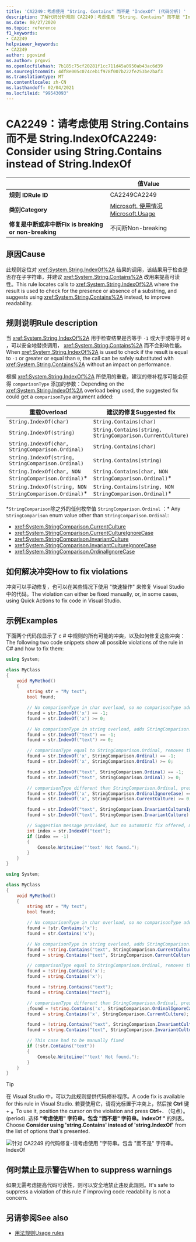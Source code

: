 ```yaml
---
title: 'CA2249：考虑使用 "String. Contains" 而不是 "IndexOf" (代码分析) '
description: 了解代码分析规则 CA2249：考虑使用 "String. Contains" 而不是 "IndexOf"
ms.date: 08/27/2020
ms.topic: reference
f1_keywords:
- CA2249
helpviewer_keywords:
- CA2249
author: pgovind
ms.author: prgovi
ms.openlocfilehash: 7b185c75cf20281f1cc711d45a0950ab43ac6d39
ms.sourcegitcommit: 4df8e005c074ceb1f978f007b222fe253be2baf3
ms.translationtype: MT
ms.contentlocale: zh-CN
ms.lasthandoff: 02/04/2021
ms.locfileid: "99543093"
---
```

# <a name="ca2249-consider-using-stringcontains-instead-of-stringindexof"></a><span data-ttu-id="8a768-103">CA2249：请考虑使用 String.Contains 而不是 String.IndexOf</span><span class="sxs-lookup"><span data-stu-id="8a768-103">CA2249: Consider using String.Contains instead of String.IndexOf</span></span>

| | <span data-ttu-id="8a768-104">值</span><span class="sxs-lookup"><span data-stu-id="8a768-104">Value</span></span> |
|-|-|
| <span data-ttu-id="8a768-105">**规则 ID**</span><span class="sxs-lookup"><span data-stu-id="8a768-105">**Rule ID**</span></span> |<span data-ttu-id="8a768-106">CA2249</span><span class="sxs-lookup"><span data-stu-id="8a768-106">CA2249</span></span>|
| <span data-ttu-id="8a768-107">**类别**</span><span class="sxs-lookup"><span data-stu-id="8a768-107">**Category**</span></span> |[<span data-ttu-id="8a768-108">Microsoft. 使用情况</span><span class="sxs-lookup"><span data-stu-id="8a768-108">Microsoft.Usage</span></span>](usage-warnings.md)|
| <span data-ttu-id="8a768-109">**修复是中断或非中断**</span><span class="sxs-lookup"><span data-stu-id="8a768-109">**Fix is breaking or non-breaking**</span></span> |<span data-ttu-id="8a768-110">不间断</span><span class="sxs-lookup"><span data-stu-id="8a768-110">Non-breaking</span></span>|

## <a name="cause"></a><span data-ttu-id="8a768-111">原因</span><span class="sxs-lookup"><span data-stu-id="8a768-111">Cause</span></span>

<span data-ttu-id="8a768-112">此规则定位对 <xref:System.String.IndexOf%2A> 结果的调用，该结果用于检查是否存在子字符串，并建议 <xref:System.String.Contains%2A> 改用来提高可读性。</span><span class="sxs-lookup"><span data-stu-id="8a768-112">This rule locates calls to <xref:System.String.IndexOf%2A> where the result is used to check for the presence or absence of a substring, and suggests using <xref:System.String.Contains%2A> instead, to improve readability.</span></span>

## <a name="rule-description"></a><span data-ttu-id="8a768-113">规则说明</span><span class="sxs-lookup"><span data-stu-id="8a768-113">Rule description</span></span>

<span data-ttu-id="8a768-114">当 <xref:System.String.IndexOf%2A> 用于检查结果是否等于 `-1` 或大于或等于时 `0` ，可以安全地替换调用， <xref:System.String.Contains%2A> 而不会影响性能。</span><span class="sxs-lookup"><span data-stu-id="8a768-114">When <xref:System.String.IndexOf%2A> is used to check if the result is equal to `-1` or greater or equal than `0`, the call can be safely substituted with <xref:System.String.Contains%2A> without an impact on performance.</span></span>

<span data-ttu-id="8a768-115">根据 <xref:System.String.IndexOf%2A> 所使用的重载，建议的修补程序可能会获得 `comparisonType` 添加的参数：</span><span class="sxs-lookup"><span data-stu-id="8a768-115">Depending on the <xref:System.String.IndexOf%2A> overload being used, the suggested fix could get a `comparisonType` argument added:</span></span>

| <span data-ttu-id="8a768-116">重载</span><span class="sxs-lookup"><span data-stu-id="8a768-116">Overload</span></span> | <span data-ttu-id="8a768-117">建议的修复</span><span class="sxs-lookup"><span data-stu-id="8a768-117">Suggested fix</span></span> |
|----|----|
| `String.IndexOf(char)` | `String.Contains(char)` |
| `String.IndexOf(string)` | `String.Contains(string, StringComparison.CurrentCulture)` |
| `String.IndexOf(char, StringComparison.Ordinal)` | `String.Contains(char)` |
| `String.IndexOf(string, StringComparison.Ordinal)` | `String.Contains(string)` |
| `String.IndexOf(char, NON StringComparison.Ordinal)`\* | `String.Contains(char, NON StringComparison.Ordinal)`\* |
| `String.IndexOf(string, NON StringComparison.Ordinal)`\* | `String.Contains(string, NON StringComparison.Ordinal)`\* |

<span data-ttu-id="8a768-118">\*`StringComparison`除之外的任何枚举值 `StringComparison.Ordinal` ：</span><span class="sxs-lookup"><span data-stu-id="8a768-118">\* Any `StringComparison` enum value other than `StringComparison.Ordinal`:</span></span>

- <xref:System.StringComparison.CurrentCulture>
- <xref:System.StringComparison.CurrentCultureIgnoreCase>
- <xref:System.StringComparison.InvariantCulture>
- <xref:System.StringComparison.InvariantCultureIgnoreCase>
- <xref:System.StringComparison.OrdinalIgnoreCase>

## <a name="how-to-fix-violations"></a><span data-ttu-id="8a768-119">如何解决冲突</span><span class="sxs-lookup"><span data-stu-id="8a768-119">How to fix violations</span></span>

<span data-ttu-id="8a768-120">冲突可以手动修复，也可以在某些情况下使用 "快速操作" 来修复 Visual Studio 中的代码。</span><span class="sxs-lookup"><span data-stu-id="8a768-120">The violation can either be fixed manually, or, in some cases, using Quick Actions to fix code in Visual Studio.</span></span>

## <a name="examples"></a><span data-ttu-id="8a768-121">示例</span><span class="sxs-lookup"><span data-stu-id="8a768-121">Examples</span></span>

<span data-ttu-id="8a768-122">下面两个代码段显示了 c # 中规则的所有可能的冲突，以及如何修复这些冲突：</span><span class="sxs-lookup"><span data-stu-id="8a768-122">The following two code snippets show all possible violations of the rule in C# and how to fix them:</span></span>

```csharp
using System;

class MyClass
{
    void MyMethod()
    {
        string str = "My text";
        bool found;

        // No comparisonType in char overload, so no comparisonType added in resulting fix
        found = str.IndexOf('x') == -1;
        found = str.IndexOf('x') >= 0;

        // No comparisonType in string overload, adds StringComparison.CurrentCulture to resulting fix
        found = str.IndexOf("text") == -1;
        found = str.IndexOf("text") >= 0;

        // comparisonType equal to StringComparison.Ordinal, removes the argument
        found = str.IndexOf('x', StringComparison.Ordinal) == -1;
        found = str.IndexOf('x', StringComparison.Ordinal) >= 0;

        found = str.IndexOf("text", StringComparison.Ordinal) == -1;
        found = str.IndexOf("text", StringComparison.Ordinal) >= 0;

        // comparisonType different than StringComparison.Ordinal, preserves the argument
        found = str.IndexOf('x', StringComparison.OrdinalIgnoreCase) == -1;
        found = str.IndexOf('x', StringComparison.CurrentCulture) >= 0;

        found = str.IndexOf("text", StringComparison.InvariantCultureIgnoreCase) == -1;
        found = str.IndexOf("text", StringComparison.InvariantCulture) >= 0;

        // Suggestion message provided, but no automatic fix offered, must be fixed manually
        int index = str.IndexOf("text");
        if (index == -1)
        {
            Console.WriteLine("'text' Not found.");
        }
    }
}
```

```csharp
using System;

class MyClass
{
    void MyMethod()
    {
        string str = "My text";
        bool found;

        // No comparisonType in char overload, so no comparisonType added in resulting fix
        found = !str.Contains('x');
        found = str.Contains('x');

        // No comparisonType in string overload, adds StringComparison.CurrentCulture to resulting fix
        found = !string.Contains("text", StringComparison.CurrentCulture);
        found = string.Contains("text", StringComparison.CurrentCulture);

        // comparisonType equal to StringComparison.Ordinal, removes the argument
        found = !string.Contains('x');
        found = string.Contains('x');

        found = !string.Contains("text");
        found = string.Contains("text");

        // comparisonType different than StringComparison.Ordinal, preserves the argument
        ;found = !string.Contains('x', StringComparison.OrdinalIgnoreCase)
        found = string.Contains('x', StringComparison.CurrentCulture);

        found = !string.Contains("text", StringComparison.InvariantCultureIgnoreCase);
        found = string.Contains("text", StringComparison.InvariantCulture);

        // This case had to be manually fixed
        if (!str.Contains("text"))
        {
            Console.WriteLine("'text' Not found.");
        }
    }
}
```

> [!TIP]
> <span data-ttu-id="8a768-123">在 Visual Studio 中，可以为此规则提供代码修补程序。</span><span class="sxs-lookup"><span data-stu-id="8a768-123">A code fix is available for this rule in Visual Studio.</span></span> <span data-ttu-id="8a768-124">若要使用它，请将光标置于冲突上，然后按 **Ctrl** 键 + **。**</span><span class="sxs-lookup"><span data-stu-id="8a768-124">To use it, position the cursor on the violation and press **Ctrl**+**.**</span></span> <span data-ttu-id="8a768-125">（句点）。</span><span class="sxs-lookup"><span data-stu-id="8a768-125">(period).</span></span> <span data-ttu-id="8a768-126">选择 **"考虑使用" 字符串。包含 "而不是" 字符串。IndexOf "** 的列表。</span><span class="sxs-lookup"><span data-stu-id="8a768-126">Choose **Consider using 'string.Contains' instead of 'string.IndexOf'** from the list of options that's presented.</span></span>
>
> ![针对 CA2249 的代码修复-请考虑使用 "字符串。包含 "而不是" 字符串。IndexOf](media/ca2249-codefix.png)

## <a name="when-to-suppress-warnings"></a><span data-ttu-id="8a768-128">何时禁止显示警告</span><span class="sxs-lookup"><span data-stu-id="8a768-128">When to suppress warnings</span></span>

<span data-ttu-id="8a768-129">如果无需考虑提高代码可读性，则可以安全地禁止违反此规则。</span><span class="sxs-lookup"><span data-stu-id="8a768-129">It's safe to suppress a violation of this rule if improving code readability is not a concern.</span></span>

## <a name="see-also"></a><span data-ttu-id="8a768-130">另请参阅</span><span class="sxs-lookup"><span data-stu-id="8a768-130">See also</span></span>

- [<span data-ttu-id="8a768-131">用法规则</span><span class="sxs-lookup"><span data-stu-id="8a768-131">Usage rules</span></span>](usage-warnings.md)
